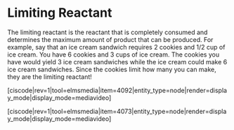 # Limiting Reactant

The limiting reactant is the reactant that is completely consumed and determines the maximum amount of product that can be produced.  For example, say that an ice cream sandwich requires 2 cookies and 1/2 cup of ice cream.  You have 6 cookies and 3 cups of ice cream.  The cookies you have would yield 3 ice cream sandwiches while the ice cream could make 6 ice cream sandwiches.  Since the cookies limit how many you can make, they are the limiting reactant!

[ciscode|rev=1|tool=elmsmedia|item=4092|entity_type=node|render=display_mode|display_mode=mediavideo]

[ciscode|rev=1|tool=elmsmedia|item=4073|entity_type=node|render=display_mode|display_mode=mediavideo]

 